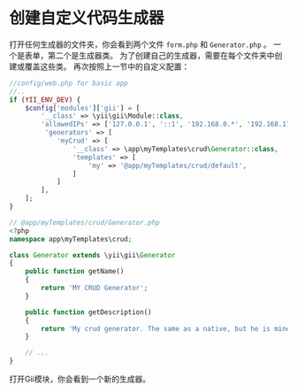 创建自定义代码生成器
============================

打开任何生成器的文件夹，你会看到两个文件 `form.php` 和 `Generator.php` 。
一个是表单，第二个是生成器类。 为了创建自己的生成器，需要在每个文件夹中创建或覆盖这些类。 再次按照上一节中的自定义配置：

```php
//config/web.php for basic app
//..
if (YII_ENV_DEV) {
    $config['modules']['gii'] = [
        '__class' => \yii\gii\Module::class,
        'allowedIPs' => ['127.0.0.1', '::1', '192.168.0.*', '192.168.178.20'],
         'generators' => [
            'myCrud' => [
                '__class' => \app\myTemplates\crud\Generator::class,
                'templates' => [
                    'my' => '@app/myTemplates/crud/default',
                ]
            ]
        ],
    ];
}
```

```php
// @app/myTemplates/crud/Generator.php
<?php
namespace app\myTemplates\crud;

class Generator extends \yii\gii\Generator
{
    public function getName()
    {
        return 'MY CRUD Generator';
    }

    public function getDescription()
    {
        return 'My crud generator. The same as a native, but he is mine...';
    }

    // ...
}
```

打开Gii模块，你会看到一个新的生成器。
